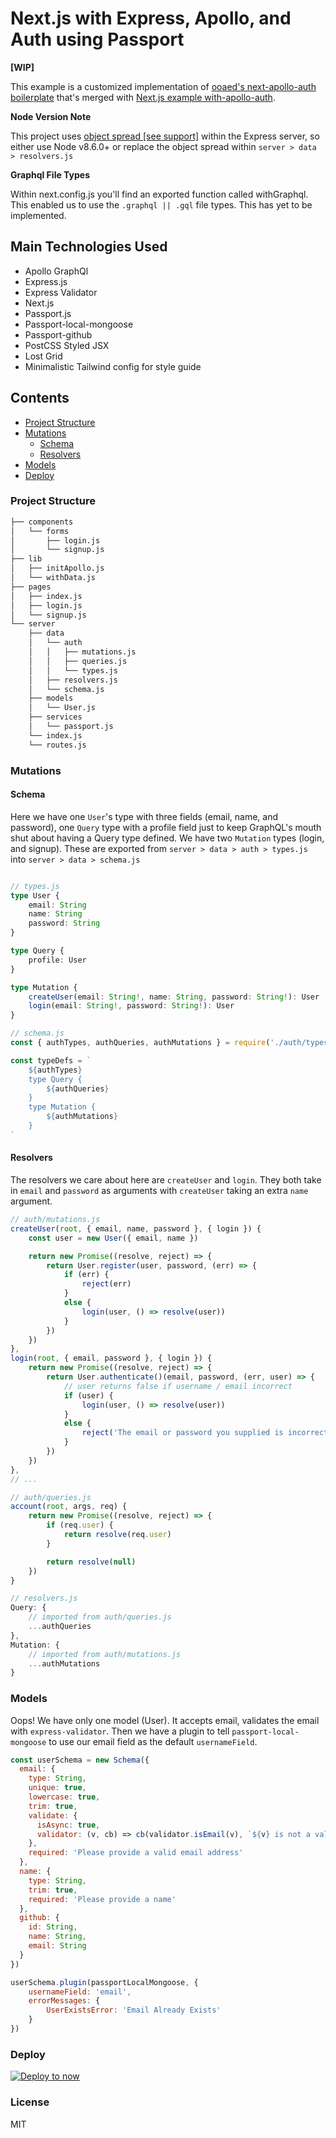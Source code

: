 # Next.js with Express, Apollo, and Auth using Passport

**[WIP]**

This example is a customized implementation of [ooaed's next-apollo-auth boilerplate](https://github.com/ooade/next-apollo-auth) that's merged with [Next.js example with-apollo-auth](https://github.com/zeit/next.js/tree/canary/examples/with-apollo-auth).

**Node Version Note**

This project uses [object spread [see support]](https://node.green/#ES2018-features-object-rest-spread-properties-object-spread-properties) within the Express server, so either use Node v8.6.0+ or replace the object spread within `server > data > resolvers.js`

**Graphql File Types**

Within next.config.js you'll find an exported function called withGraphql. This enabled us to use the `.graphql || .gql` file types. This has yet to be implemented.

## Main Technologies Used

* Apollo GraphQl
* Express.js
* Express Validator
* Next.js
* Passport.js
* Passport-local-mongoose
* Passport-github
* PostCSS Styled JSX
* Lost Grid
* Minimalistic Tailwind config for style guide

## Contents

* [Project Structure](#project-structure)
* [Mutations](#mutations)
  * [Schema](#schema)
  * [Resolvers](#resolvers)
* [Models](#models)
* [Deploy](#deploy)

### Project Structure

```md
├── components
│   └── forms
│       ├── login.js
│       └── signup.js
├── lib
│   ├── initApollo.js
│   └── withData.js
├── pages
│   ├── index.js
│   ├── login.js
│   └── signup.js
└── server
    ├── data
    │   └── auth
    │   │   ├── mutations.js
    │   │   ├── queries.js
    │   │   └── types.js
    │   ├── resolvers.js
    │   └── schema.js
    ├── models
    │   └── User.js
    ├── services
    │   └── passport.js
    └── index.js
    └── routes.js
```

### Mutations

#### Schema

Here we have one `User`'s type with three fields (email, name, and password), one `Query` type with a profile field just to keep GraphQL's mouth shut about having a Query type defined. We have two `Mutation` types (login, and signup). These are exported from `server > data > auth > types.js` into `server > data > schema.js`

```ts

// types.js
type User {
	email: String
	name: String
	password: String
}

type Query {
	profile: User
}

type Mutation {
	createUser(email: String!, name: String, password: String!): User
	login(email: String!, password: String!): User
}

// schema.js
const { authTypes, authQueries, authMutations } = require('./auth/types')

const typeDefs = `
	${authTypes}
	type Query {
		${authQueries}
	}
	type Mutation {
		${authMutations}
	}
`
```

#### Resolvers

The resolvers we care about here are `createUser` and `login`. They both take in `email` and `password` as arguments with `createUser` taking an extra `name` argument.

```js
// auth/mutations.js
createUser(root, { email, name, password }, { login }) {
	const user = new User({ email, name })

	return new Promise((resolve, reject) => {
		return User.register(user, password, (err) => {
			if (err) {
				reject(err)
			}
			else {
				login(user, () => resolve(user))
			}
		})
	})
},
login(root, { email, password }, { login }) {
	return new Promise((resolve, reject) => {
		return User.authenticate()(email, password, (err, user) => {
			// user returns false if username / email incorrect
			if (user) {
				login(user, () => resolve(user))
			}
			else {
				reject('The email or password you supplied is incorrect')
			}
		})
	})
},
// ...

// auth/queries.js
account(root, args, req) {
	return new Promise((resolve, reject) => {
		if (req.user) {
			return resolve(req.user)
		}

		return resolve(null)
	})
}

// resolvers.js
Query: {
	// imported from auth/queries.js
	...authQueries
},
Mutation: {
	// imported from auth/mutations.js
	...authMutations
}
```

### Models

Oops! We have only one model (User). It accepts email, validates the email with `express-validator`. Then we have a plugin to tell `passport-local-mongoose` to use our email field as the default `usernameField`.

```js
const userSchema = new Schema({
  email: {
    type: String,
    unique: true,
    lowercase: true,
    trim: true,
    validate: {
      isAsync: true,
      validator: (v, cb) => cb(validator.isEmail(v), `${v} is not a valid email address`)
    },
    required: 'Please provide a valid email address'
  },
  name: {
    type: String,
    trim: true,
    required: 'Please provide a name'
  },
  github: {
    id: String,
    name: String,
    email: String
  }
})

userSchema.plugin(passportLocalMongoose, {
	usernameField: 'email',
	errorMessages: {
		UserExistsError: 'Email Already Exists'
	}
})
```

### Deploy

[![Deploy to now](https://deploy.now.sh/static/button.svg)](https://deploy.now.sh/?repo=https://github.com/tomgobich/nextjs-with-express-apollo-passport-auth)

### License

MIT
